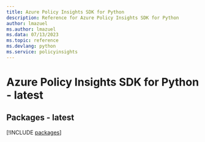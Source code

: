 ```yaml
---
title: Azure Policy Insights SDK for Python
description: Reference for Azure Policy Insights SDK for Python
author: lmazuel
ms.author: lmazuel
ms.data: 07/13/2023
ms.topic: reference
ms.devlang: python
ms.service: policyinsights
---
```

# Azure Policy Insights SDK for Python - latest
## Packages - latest
[!INCLUDE [packages](policy-insights-index.md)]